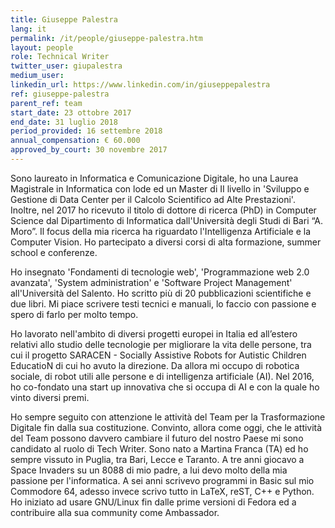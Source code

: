 ```yaml
---
title: Giuseppe Palestra
lang: it
permalink: /it/people/giuseppe-palestra.htm
layout: people
role: Technical Writer
twitter_user: giupalestra
medium_user:
linkedin_url: https://www.linkedin.com/in/giuseppepalestra
ref: giuseppe-palestra
parent_ref: team
start_date: 23 ottobre 2017
end_date: 31 luglio 2018
period_provided: 16 settembre 2018
annual_compensation: € 60.000
approved_by_court: 30 novembre 2017
---
```

Sono laureato in Informatica e Comunicazione Digitale, ho una Laurea Magistrale in Informatica con lode ed un Master di II livello in 'Sviluppo e Gestione di Data Center per il Calcolo Scientifico ad Alte Prestazioni'. Inoltre, nel 2017 ho ricevuto il titolo di dottore di ricerca (PhD) in Computer Science dal Dipartimento di Informatica dall'Università degli Studi di Bari “A. Moro”. Il focus della mia ricerca ha riguardato l'Intelligenza Artificiale e la Computer Vision. Ho partecipato a diversi corsi di alta formazione, summer school e conferenze.

Ho insegnato 'Fondamenti di tecnologie web', 'Programmazione web 2.0 avanzata', 'System administration' e 'Software Project Management' all'Università del Salento. Ho scritto più di 20 pubblicazioni scientifiche e due libri. Mi piace scrivere testi tecnici e manuali, lo faccio con passione e spero di farlo per molto tempo.

Ho lavorato nell'ambito di diversi progetti europei in Italia ed all’estero relativi allo studio delle tecnologie per migliorare la vita delle persone, tra cui il progetto SARACEN - Socially Assistive Robots for Autistic Children EducatioN di cui ho avuto la direzione. Da allora mi occupo di robotica sociale, di robot utili alle persone e di intelligenza artificiale (AI). Nel 2016, ho co-fondato una start up  innovativa che si occupa di AI e con la quale ho vinto diversi premi.

Ho sempre seguito con attenzione le attività del Team per la Trasformazione Digitale fin dalla sua costituzione. Convinto, allora come oggi, che le attività del Team possono davvero cambiare il futuro del nostro Paese mi sono candidato al ruolo di Tech Writer.
Sono nato a Martina Franca (TA) ed ho sempre vissuto in Puglia, tra Bari, Lecce e Taranto. A tre anni giocavo a Space Invaders su un 8088 di mio padre, a lui devo molto della mia passione per l'informatica. A sei anni scrivevo programmi in Basic sul mio Commodore 64, adesso invece scrivo tutto in LaTeX, reST, C++ e Python. Ho iniziato ad usare GNU/Linux fin dalle prime versioni di Fedora ed a contribuire alla sua community come Ambassador.
